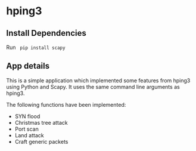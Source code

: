 # hping3

## Install Dependencies

Run ` pip install scapy`

## App details

This is a simple application which implemented some features from hping3 using Python and Scapy. It uses the same command line arguments as hping3.

The following functions have been implemented:
- SYN flood
- Christmas tree attack
- Port scan
- Land attack
- Craft generic packets

